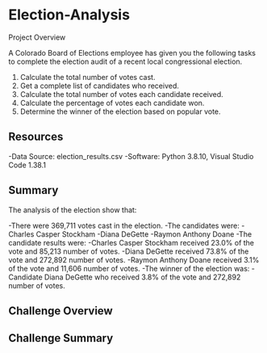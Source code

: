 # Election-Analysis

Project Overview

A Colorado Board of Elections employee has given you the following tasks to complete the election audit of a recent local congressional election.
  1. Calculate the total number of votes cast.
  2. Get a complete list of candidates who received.
  3. Calculate the total number of votes each candidate received.
  4. Calculate the percentage of votes each candidate won.
  5. Determine the winner of the election based on popular vote.

## Resources ##
  -Data Source: election_results.csv
  -Software: Python 3.8.10, Visual Studio Code 1.38.1
  
## Summary ##

The analysis of the election show that:

  -There were 369,711 votes cast in the election.
  -The candidates were:
    -Charles Casper Stockham
    -Diana DeGette
    -Raymon Anthony Doane
  -The candidate results were:
    -Charles Casper Stockham received 23.0% of the vote and 85,213 number of votes.
    -Diana DeGette received 73.8% of the vote and 272,892 number of votes.
    -Raymon Anthony Doane received 3.1% of the vote and 11,606 number of votes.
  -The winner of the election was:
    -Candidate Diana DeGette who received 3.8% of the vote and 272,892 number of votes.
    
 ## Challenge Overview ##
 ## Challenge Summary ##

